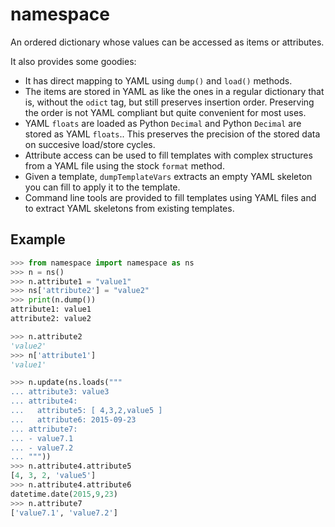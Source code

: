 # namespace

An ordered dictionary whose values can be accessed as items or attributes.

It also provides some goodies:

- It has direct mapping to YAML using `dump()` and `load()` methods.
- The items are stored in YAML as like the ones in a regular dictionary
  that is, without the `odict` tag, but still preserves insertion order.
  Preserving the order is not YAML compliant but quite convenient for most uses.
- YAML `floats` are loaded as Python `Decimal` and Python `Decimal` are stored as YAML `floats`..
  This preserves the precision of the stored data on succesive load/store cycles.
- Attribute access can be used to fill templates with complex structures
  from a YAML file using the stock `format` method.
- Given a template, `dumpTemplateVars` extracts an empty YAML skeleton
  you can fill to apply it to the template.
- Command line tools are provided to fill templates using YAML files
  and to extract YAML skeletons from existing templates.



## Example

```python
>>> from namespace import namespace as ns
>>> n = ns()
>>> n.attribute1 = "value1"
>>> ns['attribute2'] = "value2"
>>> print(n.dump())
attribute1: value1
attribute2: value2

>>> n.attribute2
'value2'
>>> n['attribute1']
'value1'

>>> n.update(ns.loads("""
... attribute3: value3
... attribute4:
...   attribute5: [ 4,3,2,value5 ] 
...   attribute6: 2015-09-23
... attribute7:
... - value7.1
... - value7.2
... """))
>>> n.attribute4.attribute5
[4, 3, 2, 'value5']
>>> n.attribute4.attribute6
datetime.date(2015,9,23)
>>> n.attribute7
['value7.1', 'value7.2']
```


